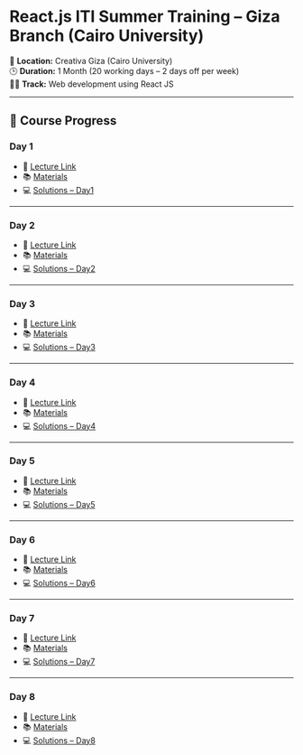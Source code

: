 # React.js ITI Summer Training – Giza Branch (Cairo University)

📍 **Location:** Creativa Giza (Cairo University)  
🕒 **Duration:** 1 Month (20 working days – 2 days off per week)  
👨‍🏫 **Track:** Web development using React JS

---

## 📅 Course Progress

### Day 1
- 🎥 [Lecture Link](https://drive.google.com/file/d/1o4nKQcF00rIR9aj_OGIfimWGYmSJ5Qny/view?usp=drive_link)  
- 📚 [Materials](https://drive.google.com/drive/folders/1u5AyIXwnZSdVxc3QzFqHhz6Xmq8PH1RX?usp=drive_link)  
- 💻 [Solutions – Day1](./Day1)

---

### Day 2
- 🎥 [Lecture Link](#)  
- 📚 [Materials](https://drive.google.com/drive/folders/1uRCUg6fo6bdKtI4iLF1PkXVBOm7HSgE-?usp=drive_link)  
- 💻 [Solutions – Day2](./Day2)

---

### Day 3
- 🎥 [Lecture Link](https://drive.google.com/file/d/1wPnXwPGN9R59oG6wpzW4WtxRH6IyqjV3/view?usp=sharing)  
- 📚 [Materials](https://drive.google.com/drive/folders/1MsZKrvKMQuZNj-V-1JKJ1qbCY_bfz6rF?usp=drive_link)  
- 💻 [Solutions – Day3](./Day3)

---

### Day 4
- 🎥 [Lecture Link](https://drive.google.com/file/d/1s0xx6P4qZAmMnuXgrQltY3_ZlN02cdOT/view?usp=sharing)  
- 📚 [Materials](https://drive.google.com/drive/folders/1t5uVzahbEXU7fdHK59Uv0gdSKskA01E6?usp=drive_link)  
- 💻 [Solutions – Day4](./Day4)

---

### Day 5
- 🎥 [Lecture Link](https://drive.google.com/file/d/1M20tiNpKTCugxJkuaqvHm-8S0MaDagHI/view?usp=sharing)  
- 📚 [Materials](https://drive.google.com/drive/folders/1WTXh8icJbBQoXSPDMGfkBxGW6bs9iVsN?usp=drive_link)  
- 💻 [Solutions – Day5](./Day5)

---

### Day 6
- 🎥 [Lecture Link](https://drive.google.com/file/d/18q0GHdN2JAnAwxLpG5NFBffT05bsvpXp/view?usp=drive_link)  
- 📚 [Materials](https://drive.google.com/drive/folders/1snZTRuoi51rwH7SvlsPtNkWJ0mecVSfd?usp=drive_link)  
- 💻 [Solutions – Day6](./Day6)

---

### Day 7
- 🎥 [Lecture Link](https://drive.google.com/file/d/1CHcLoigce490QHYig2zqgAWPHOKyZjBr/view?usp=drive_link)  
- 📚 [Materials](https://drive.google.com/drive/folders/1xarQV8gmJ3kQLuyk0q2zR7nxlHAYX6Zu?usp=drive_link)  
- 💻 [Solutions – Day7](./Day7)

---

### Day 8
- 🎥 [Lecture Link](https://drive.google.com/file/d/1-pTyn0Pkdd8zREckEaOGEZQ5PdrN64zZ/view?usp=drive_link)  
- 📚 [Materials](https://drive.google.com/drive/folders/1DidloWmbABWo7DbZtRFXlWC8zYqfJuCs?usp=drive_link)   
- 💻 [Solutions – Day8](./Day8) 

